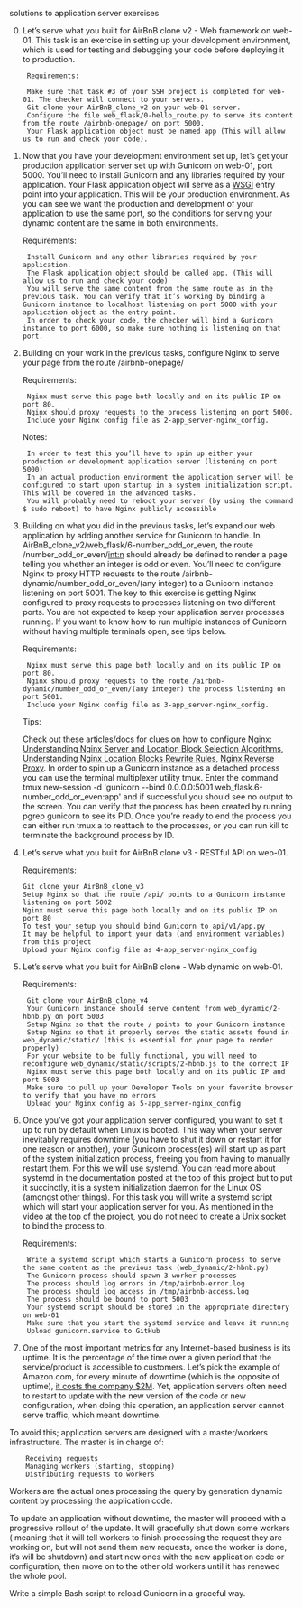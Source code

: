 solutions to application server exercises

0. Let’s serve what you built for AirBnB clone v2 - Web framework on web-01. This task is an exercise in setting up your development environment, which is used for testing and debugging your code before deploying it to production.

        Requirements:

        Make sure that task #3 of your SSH project is completed for web-01. The checker will connect to your servers.
        Git clone your AirBnB_clone_v2 on your web-01 server.
        Configure the file web_flask/0-hello_route.py to serve its content from the route /airbnb-onepage/ on port 5000.
        Your Flask application object must be named app (This will allow us to run and check your code).

1. Now that you have your development environment set up, let’s get your production application server set up with Gunicorn on web-01, port 5000. You’ll need to install Gunicorn and any libraries required by your application. Your Flask application object will serve as a [WSGI](https://www.fullstackpython.com/wsgi-servers.html) entry point into your application. This will be your production environment. As you can see we want the production and development of your application to use the same port, so the conditions for serving your dynamic content are the same in both environments.

    Requirements:

        Install Gunicorn and any other libraries required by your application.
        The Flask application object should be called app. (This will allow us to run and check your code)
        You will serve the same content from the same route as in the previous task. You can verify that it’s working by binding a Gunicorn instance to localhost listening on port 5000 with your application object as the entry point.
        In order to check your code, the checker will bind a Gunicorn instance to port 6000, so make sure nothing is listening on that port.

2. Building on your work in the previous tasks, configure Nginx to serve your page from the route /airbnb-onepage/

    Requirements:

        Nginx must serve this page both locally and on its public IP on port 80.
        Nginx should proxy requests to the process listening on port 5000.
        Include your Nginx config file as 2-app_server-nginx_config.
        
    Notes:

        In order to test this you’ll have to spin up either your production or development application server (listening on port 5000)
        In an actual production environment the application server will be configured to start upon startup in a system initialization script. This will be covered in the advanced tasks.
        You will probably need to reboot your server (by using the command $ sudo reboot) to have Nginx publicly accessible

3. Building on what you did in the previous tasks, let’s expand our web application by adding another service for Gunicorn to handle. In AirBnB_clone_v2/web_flask/6-number_odd_or_even, the route /number_odd_or_even/<int:n> should already be defined to render a page telling you whether an integer is odd or even. You’ll need to configure Nginx to proxy HTTP requests to the route /airbnb-dynamic/number_odd_or_even/(any integer) to a Gunicorn instance listening on port 5001. The key to this exercise is getting Nginx configured to proxy requests to processes listening on two different ports. You are not expected to keep your application server processes running. If you want to know how to run multiple instances of Gunicorn without having multiple terminals open, see tips below.

    Requirements:

        Nginx must serve this page both locally and on its public IP on port 80.
        Nginx should proxy requests to the route /airbnb-dynamic/number_odd_or_even/(any integer) the process listening on port 5001.
        Include your Nginx config file as 3-app_server-nginx_config.

    Tips:

    Check out these articles/docs for clues on how to configure Nginx: [Understanding Nginx Server and Location Block Selection Algorithms](https://www.digitalocean.com/community/tutorials/understanding-nginx-server-and-location-block-selection-algorithms#matching-location-blocks), [Understanding Nginx Location Blocks Rewrite Rules](http://blog.pixelastic.com/2013/09/27/understanding-nginx-location-blocks-rewrite-rules/), [Nginx Reverse Proxy](https://docs.nginx.com/nginx/admin-guide/web-server/reverse-proxy/#).
        In order to spin up a Gunicorn instance as a detached process you can use the terminal multiplexer utility tmux. Enter the command tmux new-session -d 'gunicorn --bind 0.0.0.0:5001 web_flask.6-number_odd_or_even:app' and if successful you should see no output to the screen. You can verify that the process has been created by running pgrep gunicorn to see its PID. Once you’re ready to end the process you can either run tmux a to reattach to the processes, or you can run kill <PID> to terminate the background process by ID.

4.  Let’s serve what you built for AirBnB clone v3 - RESTful API on web-01.

    Requirements:

        Git clone your AirBnB_clone_v3
        Setup Nginx so that the route /api/ points to a Gunicorn instance listening on port 5002
        Nginx must serve this page both locally and on its public IP on port 80
        To test your setup you should bind Gunicorn to api/v1/app.py
        It may be helpful to import your data (and environment variables) from this project
        Upload your Nginx config file as 4-app_server-nginx_config

5. Let’s serve what you built for AirBnB clone - Web dynamic on web-01.

    Requirements:

        Git clone your AirBnB_clone_v4
        Your Gunicorn instance should serve content from web_dynamic/2-hbnb.py on port 5003
        Setup Nginx so that the route / points to your Gunicorn instance
        Setup Nginx so that it properly serves the static assets found in web_dynamic/static/ (this is essential for your page to render properly)
        For your website to be fully functional, you will need to reconfigure web_dynamic/static/scripts/2-hbnb.js to the correct IP
        Nginx must serve this page both locally and on its public IP and port 5003
        Make sure to pull up your Developer Tools on your favorite browser to verify that you have no errors
        Upload your Nginx config as 5-app_server-nginx_config

6. Once you’ve got your application server configured, you want to set it up to run by default when Linux is booted. This way when your server inevitably requires downtime (you have to shut it down or restart it for one reason or another), your Gunicorn process(es) will start up as part of the system initialization process, freeing you from having to manually restart them. For this we will use systemd. You can read more about systemd in the documentation posted at the top of this project but to put it succinctly, it is a system initialization daemon for the Linux OS (amongst other things). For this task you will write a systemd script which will start your application server for you. As mentioned in the video at the top of the project, you do not need to create a Unix socket to bind the process to.

    Requirements:

        Write a systemd script which starts a Gunicorn process to serve the same content as the previous task (web_dynamic/2-hbnb.py)
        The Gunicorn process should spawn 3 worker processes
        The process should log errors in /tmp/airbnb-error.log
        The process should log access in /tmp/airbnb-access.log
        The process should be bound to port 5003
        Your systemd script should be stored in the appropriate directory on web-01
        Make sure that you start the systemd service and leave it running
        Upload gunicorn.service to GitHub

7. One of the most important metrics for any Internet-based business is its uptime. It is the percentage of the time over a given period that the service/product is accessible to customers. Let’s pick the example of Amazon.com, for every minute of downtime (which is the opposite of uptime), [it costs the company $2M](https://storageservers.wordpress.com/2016/03/14/amazon-downtime-costs-2-million-loss-per-minute/). Yet, application servers often need to restart to update with the new version of the code or new configuration, when doing this operation, an application server cannot serve traffic, which meant downtime.

To avoid this; application servers are designed with a master/workers infrastructure. The master is in charge of:

        Receiving requests
        Managing workers (starting, stopping)
        Distributing requests to workers

Workers are the actual ones processing the query by generation dynamic content by processing the application code.

To update an application without downtime, the master will proceed with a progressive rollout of the update. It will gracefully shut down some workers ( meaning that it will tell workers to finish processing the request they are working on, but will not send them new requests, once the worker is done, it’s will be shutdown) and start new ones with the new application code or configuration, then move on to the other old workers until it has renewed the whole pool.

Write a simple Bash script to reload Gunicorn in a graceful way.

